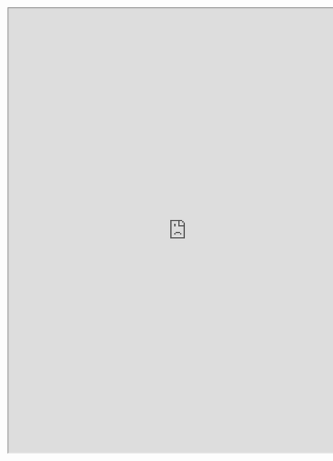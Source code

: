 <div style="text-align: center"><iframe src="https://docs.google.com/document/d/e/2PACX-1vRA2ZZX01ETDfC0hzgGvws3XmqWUHfdTAlJpS4kmdmyExpOZTSHUE6AwsITvVyjD8aaXnyaC0IRLw_L/pub?embedded=true" width="800" height="1000"></iframe>
</div>
